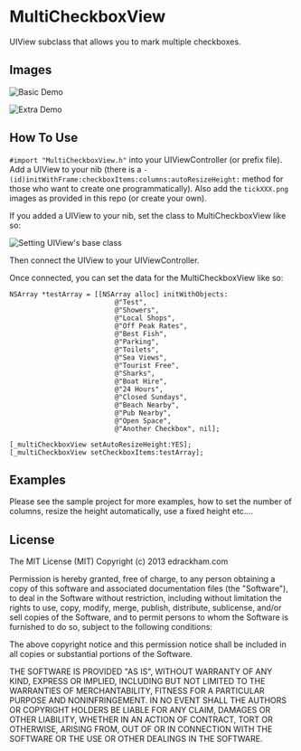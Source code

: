 MultiCheckboxView
=================

UIView subclass that allows you to mark multiple checkboxes.

Images
-------

![Basic Demo](http://i.imgur.com/JqDUm.png)

![Extra Demo](http://i.imgur.com/y0waj.png)


How To Use
-----------

`#import "MultiCheckboxView.h"` into your UIViewController (or prefix file). Add a UIView to your nib (there is a `- (id)initWithFrame:checkboxItems:columns:autoResizeHeight:` method for those who want to create one programmatically). Also add the `tickXXX.png` images as provided in this repo (or create your own).

If you added a UIView to your nib, set the class to MultiCheckboxView like so:

![Setting UIView's base class](http://i.imgur.com/mZCXZ.png)

Then connect the UIView to your UIViewController.

Once connected, you can set the data for the MultiCheckboxView like so:

```
NSArray *testArray = [[NSArray alloc] initWithObjects:
                          @"Test",
                          @"Showers",
                          @"Local Shops",
                          @"Off Peak Rates",
                          @"Best Fish",
                          @"Parking",
                          @"Toilets",
                          @"Sea Views",
                          @"Tourist Free",
                          @"Sharks",
                          @"Boat Hire",
                          @"24 Hours",
                          @"Closed Sundays",
                          @"Beach Nearby",
                          @"Pub Nearby",
                          @"Open Space",
                          @"Another Checkbox", nil];

[_multiCheckboxView setAutoResizeHeight:YES];
[_multiCheckboxView setCheckboxItems:testArray];
```

Examples
---------

Please see the sample project for more examples, how to set the number of columns, resize the height automatically, use a fixed height etc....


License
-------
The MIT License (MIT) Copyright (c) 2013 edrackham.com

Permission is hereby granted, free of charge, to any person obtaining a copy of this software and associated documentation files (the "Software"), to deal in the Software without restriction, including without limitation the rights to use, copy, modify, merge, publish, distribute, sublicense, and/or sell copies of the Software, and to permit persons to whom the Software is furnished to do so, subject to the following conditions:

The above copyright notice and this permission notice shall be included in all copies or substantial portions of the Software.

THE SOFTWARE IS PROVIDED "AS IS", WITHOUT WARRANTY OF ANY KIND, EXPRESS OR IMPLIED, INCLUDING BUT NOT LIMITED TO THE WARRANTIES OF MERCHANTABILITY, FITNESS FOR A PARTICULAR PURPOSE AND NONINFRINGEMENT. IN NO EVENT SHALL THE AUTHORS OR COPYRIGHT HOLDERS BE LIABLE FOR ANY CLAIM, DAMAGES OR OTHER LIABILITY, WHETHER IN AN ACTION OF CONTRACT, TORT OR OTHERWISE, ARISING FROM, OUT OF OR IN CONNECTION WITH THE SOFTWARE OR THE USE OR OTHER DEALINGS IN THE SOFTWARE.